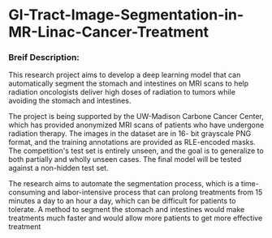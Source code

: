 # GI-Tract-Image-Segmentation-in-MR-Linac-Cancer-Treatment

### Breif Description:
This research project aims to develop a deep learning model that can
automatically segment the stomach and intestines on MRI scans to
help radiation oncologists deliver high doses of radiation to tumors
while avoiding the stomach and intestines.

The project is being supported by the UW-Madison Carbone Cancer
Center, which has provided anonymized MRI scans of patients who
have undergone radiation therapy. The images in the dataset are in 16-
bit grayscale PNG format, and the training annotations are provided as
RLE-encoded masks. The competition's test set is entirely unseen, and
the goal is to generalize to both partially and wholly unseen cases.
The final model will be tested against a non-hidden test set.

The research aims to automate the segmentation process, which is a
time-consuming and labor-intensive process that can prolong
treatments from 15 minutes a day to an hour a day, which can be
difficult for patients to tolerate. A method to segment the stomach and
intestines would make treatments much faster and would allow more
patients to get more effective treatment
